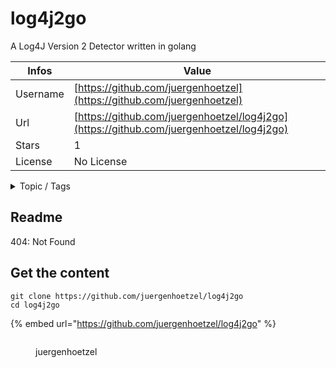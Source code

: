 # log4j2go

A Log4J Version 2 Detector  written in golang

| Infos    | Value                                                              |
| -------- | -------------------------------------------------------------------|
| Username | [https://github.com/juergenhoetzel](https://github.com/juergenhoetzel) |
| Url      | [https://github.com/juergenhoetzel/log4j2go](https://github.com/juergenhoetzel/log4j2go)                                               |
| Stars    | 1                                                          |
| License  | No License                                                        |

<details>

<summary>Topic / Tags</summary>

* cve-2021-44228* cve-2021-45046* log4j* log4j2

</details>

## Readme

404: Not Found


## Get the content

```
git clone https://github.com/juergenhoetzel/log4j2go
cd log4j2go
```

{% embed url="https://github.com/juergenhoetzel/log4j2go" %}

<figure><img src="https://avatars.githubusercontent.com/u/52547?v=4" alt=""><figcaption><p>juergenhoetzel</p></figcaption></figure>
